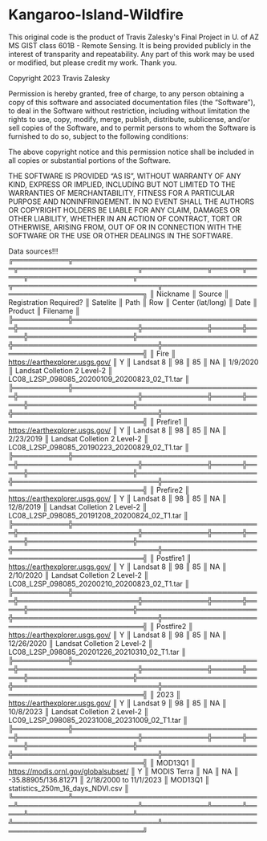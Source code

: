 # Kangaroo-Island-Wildfire

This original code is the product of Travis Zalesky's Final Project in U. of AZ MS GIST class 601B - Remote Sensing. It is being provided publicly in the interest of transparity and repeatability. Any part of this work may be used or modified, but please credit my work. Thank you.



Copyright 2023 Travis Zalesky

Permission is hereby granted, free of charge, to any person obtaining a copy of this software and associated documentation files (the “Software”), to deal in the Software without restriction, including without limitation the rights to use, copy, modify, merge, publish, distribute, sublicense, and/or sell copies of the Software, and to permit persons to whom the Software is furnished to do so, subject to the following conditions:

The above copyright notice and this permission notice shall be included in all copies or substantial portions of the Software.

THE SOFTWARE IS PROVIDED “AS IS”, WITHOUT WARRANTY OF ANY KIND, EXPRESS OR IMPLIED, INCLUDING BUT NOT LIMITED TO THE WARRANTIES OF MERCHANTABILITY, FITNESS FOR A PARTICULAR PURPOSE AND NONINFRINGEMENT. IN NO EVENT SHALL THE AUTHORS OR COPYRIGHT HOLDERS BE LIABLE FOR ANY CLAIM, DAMAGES OR OTHER LIABILITY, WHETHER IN AN ACTION OF CONTRACT, TORT OR OTHERWISE, ARISING FROM, OUT OF OR IN CONNECTION WITH THE SOFTWARE OR THE USE OR OTHER DEALINGS IN THE SOFTWARE.


Data sources!!!
╔═══════════╦══════════════════════════════════════╦════════════════════════╦═════════════╦══════╦═════╦═════════════════════╦════════════════════════╦═════════════════════════════╦══════════════════════════════════════════════╗
║ Nickname  ║ Source                               ║ Registration Required? ║ Satelite    ║ Path ║ Row ║ Center (lat/long)   ║ Date                   ║ Product                     ║ Filename                                     ║
╠═══════════╬══════════════════════════════════════╬════════════════════════╬═════════════╬══════╬═════╬═════════════════════╬════════════════════════╬═════════════════════════════╬══════════════════════════════════════════════╣
║ Fire      ║ https://earthexplorer.usgs.gov/      ║ Y                      ║ Landsat 8   ║ 98   ║ 85  ║ NA                  ║ 1/9/2020               ║ Landsat Colletion 2 Level-2 ║ LC08_L2SP_098085_20200109_20200823_02_T1.tar ║
╠═══════════╬══════════════════════════════════════╬════════════════════════╬═════════════╬══════╬═════╬═════════════════════╬════════════════════════╬═════════════════════════════╬══════════════════════════════════════════════╣
║ Prefire1  ║ https://earthexplorer.usgs.gov/      ║ Y                      ║ Landsat 8   ║ 98   ║ 85  ║ NA                  ║ 2/23/2019              ║ Landsat Colletion 2 Level-2 ║ LC08_L2SP_098085_20190223_20200829_02_T1.tar ║
╠═══════════╬══════════════════════════════════════╬════════════════════════╬═════════════╬══════╬═════╬═════════════════════╬════════════════════════╬═════════════════════════════╬══════════════════════════════════════════════╣
║ Prefire2  ║ https://earthexplorer.usgs.gov/      ║ Y                      ║ Landsat 8   ║ 98   ║ 85  ║ NA                  ║ 12/8/2019              ║ Landsat Colletion 2 Level-2 ║ LC08_L2SP_098085_20191208_20200824_02_T1.tar ║
╠═══════════╬══════════════════════════════════════╬════════════════════════╬═════════════╬══════╬═════╬═════════════════════╬════════════════════════╬═════════════════════════════╬══════════════════════════════════════════════╣
║ Postfire1 ║ https://earthexplorer.usgs.gov/      ║ Y                      ║ Landsat 8   ║ 98   ║ 85  ║ NA                  ║ 2/10/2020              ║ Landsat Colletion 2 Level-2 ║ LC08_L2SP_098085_20200210_20200823_02_T1.tar ║
╠═══════════╬══════════════════════════════════════╬════════════════════════╬═════════════╬══════╬═════╬═════════════════════╬════════════════════════╬═════════════════════════════╬══════════════════════════════════════════════╣
║ Postfire2 ║ https://earthexplorer.usgs.gov/      ║ Y                      ║ Landsat 8   ║ 98   ║ 85  ║ NA                  ║ 12/26/2020             ║ Landsat Colletion 2 Level-2 ║ LC08_L2SP_098085_20201226_20210310_02_T1.tar ║
╠═══════════╬══════════════════════════════════════╬════════════════════════╬═════════════╬══════╬═════╬═════════════════════╬════════════════════════╬═════════════════════════════╬══════════════════════════════════════════════╣
║ 2023      ║ https://earthexplorer.usgs.gov/      ║ Y                      ║ Landsat 9   ║ 98   ║ 85  ║ NA                  ║ 10/8/2023              ║ Landsat Colletion 2 Level-2 ║ LC09_L2SP_098085_20231008_20231009_02_T1.tar ║
╠═══════════╬══════════════════════════════════════╬════════════════════════╬═════════════╬══════╬═════╬═════════════════════╬════════════════════════╬═════════════════════════════╬══════════════════════════════════════════════╣
║ MOD13Q1   ║ https://modis.ornl.gov/globalsubset/ ║ Y                      ║ MODIS Terra ║ NA   ║ NA  ║ -35.88905/136.81271 ║ 2/18/2000 to 11/1/2023 ║ MOD13Q1                     ║ statistics_250m_16_days_NDVI.csv             ║
╚═══════════╩══════════════════════════════════════╩════════════════════════╩═════════════╩══════╩═════╩═════════════════════╩════════════════════════╩═════════════════════════════╩══════════════════════════════════════════════╝

